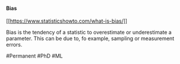 #### Bias
[[https://www.statisticshowto.com/what-is-bias/]]

Bias is the tendency of a statistic to overestimate or underestimate a parameter. This can be due to, fo example, sampling or measurement errors.

#Permanent #PhD #ML